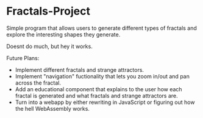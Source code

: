 # Fractals-Project

Simple program that allows users to generate different types of fractals and explore the interesting shapes they generate.

Doesnt do much, but hey it works.

Future Plans:  
* Implement different fractals and strange attractors.  
* Implement "navigation" fuctionality that lets you zoom in/out and pan across the fractal.  
* Add an educational component that explains to the user how each fractal is generated and what fractals and strange attractors are.  
* Turn into a webapp by either rewriting in JavaScript or figuring out how the hell WebAssembly works.  

